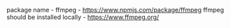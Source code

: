 package name - ffmpeg - https://www.npmjs.com/package/ffmpeg
ffmpeg should be installed locally - https://www.ffmpeg.org/
